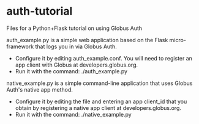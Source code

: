 # auth-tutorial
Files for a Python+Flask tutorial on using Globus Auth

auth_example.py is a simple web application based on the Flask micro-framework that logs you in via Globus Auth.
* Configure it by editing auth_example.conf. You will need to register an app client with Globus at developers.globus.org.
* Run it with the command: ./auth_example.py

native_example.py is a simple command-line application that uses Globus Auth's native app method.
* Configure it by editing the file and entering an app client_id that you obtain by registering a native app client at developers.globus.org.
* Run it with the command: ./native_example.py
